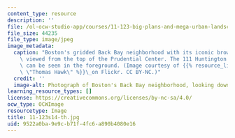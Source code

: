 ```yaml
---
content_type: resource
description: ''
file: /ol-ocw-studio-app/courses/11-123-big-plans-and-mega-urban-landscapes-spring-2014/9522a0ba9e9cb71f4fc6a890b4080e16_11-123s14-th.jpg
file_size: 44235
file_type: image/jpeg
image_metadata:
  caption: "Boston's gridded Back Bay neighborhood with its iconic brownstones, as\
    \ viewed from the top of the Prudential Center. The 111 Huntington Avenue skyscraper\
    \ can be seen in the foreground. (Image courtesy of {{% resource_link \"7498739e-0d68-4f09-8be9-bf5bb3482e11\"\
    \ \"Thomas Hawk\" %}}\_on Flickr. CC BY-NC.)"
  credit: ''
  image-alt: Photograph of Boston's Back Bay neighborhood, looking down from a skyscraper.
learning_resource_types: []
license: https://creativecommons.org/licenses/by-nc-sa/4.0/
ocw_type: OCWImage
resourcetype: Image
title: 11-123s14-th.jpg
uid: 9522a0ba-9e9c-b71f-4fc6-a890b4080e16
---
```

